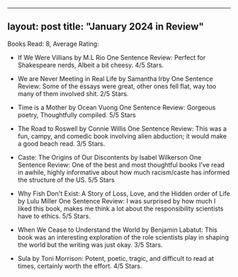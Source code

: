 ---
layout: post
title: "January 2024 in Review"
----
Books Read: 8, Average Rating: 

- If We Were Villians by M.L Rio
One Sentence Review: Perfect for Shakespeare nerds, Albeit a bit cheesy. 4/5 Stars.

- We are Never Meeting in Real Life by Samantha Irby 
One Sentence Review: Some of the essays were great, other ones fell flat, way too many of them involved shit. 2/5 Stars.

- Time is a Mother by Ocean Vuong
One Sentence Review: Gorgeous poetry, Thoughtfully compiled. 5/5 Stars

- The Road to Roswell by Connie Willis
One Sentence Review: This was a fun, campy, and comedic book involving alien abduction; it would make a good beach read. 3/5 Stars.

- Caste: The Origins of Our Discontents by Isabel Wilkerson
One Sentence Review: One of the best and most thoughtful books I've read in awhile, highly informative about how much racism/caste has informed the structure of the US. 5/5 Stars

- Why Fish Don't Exist: A Story of Loss, Love, and the Hidden order of Life by Lulu Miller
One Sentence Review: I was surprised by how much I liked this book, makes me think a lot about the responsibility scientists have to ethics. 5/5 Stars.

- When We Cease to Understand the World by Benjamin Labatut: This book was an interesting exploration of the role scientists play in shaping the world but the writing was just okay. 3/5 Stars.

- Sula by Toni Morrison: Potent, poetic, tragic, and difficult to read at times, certainly worth the effort. 4/5 Stars.


